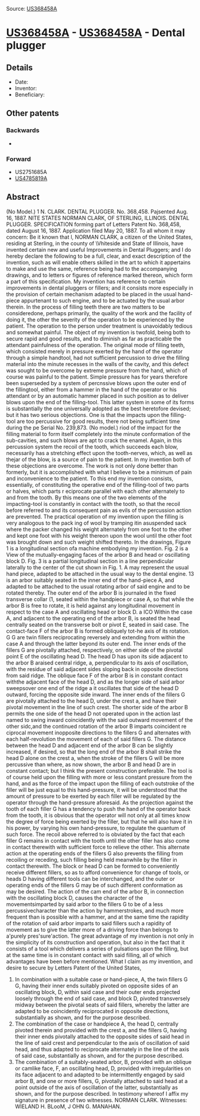 Source: [US368458A](https://patents.google.com/patent/US368458A)

# [US368458A](US368458A.md) - [US368458A](US368458A.md) - Dental plugger

## Details

* Date: 
* Inventor: 
* Beneficiary: 

## Other patents

### Backwards
 * 
### Forward
 * US2751685A
 * [US4785819A](US4785819A.md)
## Abstract

(No Model.) 1 
N. CLARK. 
DENTAL PLUGGER. 
No. 368,458. Pajsented Aug. 16, 1887. 
NITE STATES NORMAN CLARK, OF STERLING, ILLINOIS. 
DENTAL PLUGGER. 
SPECIFICATION forming part of Letters Patent No. 368,458, dated August 16, 1887. 
Application filed May 20, 1887. 
To all whom it may concern: 
 Be it known that l, NORMAN CLARK, a citizen of the United States, residing at Sterling, in the county of \Vhiteside and State of Illinois, have invented certain new and useful Improvements in Dental Pluggers; and I do hereby declare the following to be a full, clear, and exact description of the invention, such as will enable others skilled in the art to which it appertains to make and use the same, reference being had to the accompanying drawings, and to letters or figures of reference marked thereon, which form a part of this specification. 
 My invention has reference to certain improvements in dental pluggers or fillers; and it consists more especially in the provision of certain mechanism adapted to be placed in the usual hand-piece appurtenant to such engine, and to be actuated by the usual arbor therein. 
 In the process of filling teeth there are two matters to be consideredone, perhaps primarily, the quality of the work and the facility of doing it, the other the severity of the operation to be experienced by the patient. The operation to the person under treatment is unavoidably tedious and somewhat painful. 
 The object of my invention is twofold, being both to secure rapid and good results, and to diminish as far as practicable the attendant painfulness of the operation. 
 The original mode of filling teeth, which consisted merely in pressure exerted by the hand of the operator through a simple handtool, had not sufficient percussion to drive the filling material into the minute recesses in the walls of the cavity, and this defect was sought to be overcome by extreme pressure from the hand, which of course was painful to the patient. Simple pressure has for years therefore been superseded by a system of percnssive blows upon the outer end of the fillingtool, either from a hammer in the hand of the operator or his attendant or by an automatic hammer placed in such position as to deliver blows upon the end of the filling-tool. This latter system in some of its forms is substantially the one universally adopted as the best heretofore devised; but it has two serious objections. One is that the impacts upon the filling-tool are too percussive for good results, there not being sufficient time during the pe Serial No. 239,873. (No model.) 
riod of the impact for the filling material to form itself completely into the minute conformation of the sub-cavities, and such blows are apt to crack the enamel. Again, in this percussion system the recoil of the tooth, which succeeds each blow, necessarily has a stretching effect upon the tooth-nerves, which, as well as thejar of the blow, is a source of pain to the patient. In my invention both of these objections are overcome. The work is not only done better than formerly, but it is accomplished with what I believe to be a minimum of pain and inconvenience to the patient. 
 To this end my invention consists, essentially, of constituting the operative end of the filling-tool of two parts or halves, which parts r eciprocate parallel with each other alternately to and from the tooth. By this means one of the two elements of the impacting-tool is constantly in contact with the tooth, so that the recoil before referred to and its consequent pain as evils of the percussion action are prevented. 
 The practical operation of my invention upon the filling is very analogous to the pack ing of wool by tramping itin asuspended sack where the packer changed his weight alternately from one foot to the other and kept one foot with his weight thereon upon the wool until the other foot was brought down and such weight shifted thereto. 
 In the drawings, Figure 1 is a longitudinal section ofa machine embodying my invention. Fig. 2 is a View of the mutually-engaging faces of the arbor B and head or oscillating block D. Fig. 3 is a partial longitudinal section in a line perpendicular laterally to the center of the cut shown in Fig. 1. 
 A may represent the usual hand piece, adapted to be attached in the usual way to the dental engine. 
 13 is an arbor suitably seated in the inner end of the hand-piece A, and adapted to be attached to the usual rotating arbor of said engine and to be rotated thereby. The outer end of the arbor B is journaled in the fixed transverse collar (1, seated within the handpiece or case A, so that while the arbor B is free to rotate, it is held against any longitudinal movement in respect to the case A and oscillating head or block D. a 
ICO 
Within the case A, and adjacent to the operating end of the arbor B, is seated the head centrally seated on the transverse bolt or pivot E, seated in said case. The contact-face F of the arbor B is formed obliquely tot-he axis of its rotation. 
 G G are twin fillers reciprocating reversely and extending from within the case A and through the latter beyond its outer end. The inner ends of the fillers G are pivotally attached, respectively, on either side of the pivotal point E of the oscillating head D. The head D has upon its side adjacent to the arbor B araised central ridge, a, perpendicular to its axis of oscillation, with the residue of said adjacent sides sloping back in opposite directions from said ridge. The oblique face F of the arbor B is in constant contact withthe adjacent face of the head D, and as the longer side of said arbor sweepsover one end of the ridge a it oscillates that side of the head D outward, forcing the opposite side inward. The inner ends of the fillers G are pivotally attached to the head D, under the crest a, and have their pivotal movement in the line of such crest. The shorter side of the arbor B permits the one side of the head D not operated upon in the action last named to swing inward coincidently with the said outward movement of the other sidc,and the continued rotation of the arbor B imparts coincident re ciprocal movement inopposite directions to the fillers G and alternates with each half-revolution the movement of each of said fillers G. 
 The distance between the head D and adjacent end of the arbor B can be slightly increased, if desired, so that the long end of the arbor B shall strike the head D alone on the crest a, when the stroke of the fillers G will be more percussive than where, as now shown, the arbor B and head D are in constant contact; but I think the present construction preferable. 
 The tool is of course held upon the filling with more or less constant pressure from the hand, and as the force of the impact upon the filling of each outstroke of the filler will be just equal to this hand-pressure, it will be understood that the amount of pressure to be exerted by each filler will be regulated by the operator through the hand-pressure aforesaid. As the projection against the tooth of each filler G has a tendency to push the hand of the operator back from the tooth, it is obvious that the operator will not only at all times know the degree of force being exerted by the filler, but that he will also have it in his power, by varying his own hand-pressure, to regulate the quantum of such force. 
 The recoil above referred to is obviated by the fact that each filler G remains in contact with the tooth until the other filler has also come in contact therewith with sufficient force to relieve the other. This alternate action at the operating ends of the fillers G also prevents the filling from recoiling or receding, such filling being held meanwhile by the filler in contact therewith. 
 The block or head D can be formed to conveniently receive different fillers, so as to afford convenience for change of tools, or heads D having different tools can be interchanged, and the outer or operating ends of the fillers G may be of such different conformation as may be desired. 
 The action of the cam end of the arbor B, in connection with the oscillating block D, causes the character of the movementsimparted by said arbor to the fillers G to be of a less percussivecharacter than the action by hammerstrokes, and much more frequent than is possible with a hammer, and at the same time the rapidity of the rotation of said arbor imparts to said fillers such a rapidity of movement as to give the latter more of a driving force than belongs to a'purely pres'sure'action. 
 The great advantage of my invention is not only in the simplicity of its construction and operation, but also in the fact that it consists of a tool which delivers a series of pulsations upon the filling, but at the same time is in constant contact with said filling, all of which advantages have been before mentioned. 
What I claim as my invention, and desire to secure by Letters Patent of the United States, 
 1. In combination with a suitable case or hand-piece, A, the twin fillers G G, having their inner ends suitably pivoted on opposite sides of an oscillating block, D, within said case and their outer ends projected loosely through the end of said case, and block D, pivoted transversely midway between the pivotal seats of said fillers, whereby the latter are adapted to be coincidently reciprocated in opposite directions, substantially as shown, and for the purpose described. 
 2. The combination of the case or handpiece A, the head D, centrally pivoted therein and provided with the crest a, and the fillers G, having their inner ends pivotally attached to the opposite sides of said head in the line of said crest and perpendicular to the axis of oscillation of said head, and thus adapted to reciprocate alternately in the line of the axis of said case, substantially as shown, and for the purpose described. 
 3. The combination of a suitably-seated arbor, B, provided with an oblique or camlike face, F, an oscillating head, D, provided with irregularities on its face adjacent to and adapted to be intermittently engaged by said arbor B, and one or more fillers, G, pivotally attached to said head at a point outside of the axis of oscillation of the latter, substantially as shown, and for the purpose described. 
 In testimony whereof I affix my signature in presence of two witnesses. 
 NORMAN CLARK. Witnesses: 
WIELAND H. BLooM, J OHN G. MANAHAN.